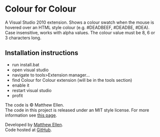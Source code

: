 # Colour for Colour

A Visual Studio 2010 extension. Shows a colour swatch when the mouse is hovered over an HTML style colour (e.g. #DEADBEEF, #DEADBE, #DEA). Case insensitive, works with alpha values. The colour value must be 8, 6 or 3 characters long.

## Installation instructions
 
 - run install.bat
 - open visual studio
 - navigate to tools>Extension manager...
 - find Colour for Colour extension (will be in the tools section)
 - enable it
 - restart visual studio
 - profit

The code is &copy; Matthew Ellen.  
The code in this project is released under an MIT style license. For more information see [this page](http://www.opensource.org/licenses/mit-license.php).

Developed by [Matthew Ellen](http://www.matthewellen.co.uk ).  
Code hosted at [GitHub](https://github.com/Mellen/Colour-for-Colour).
